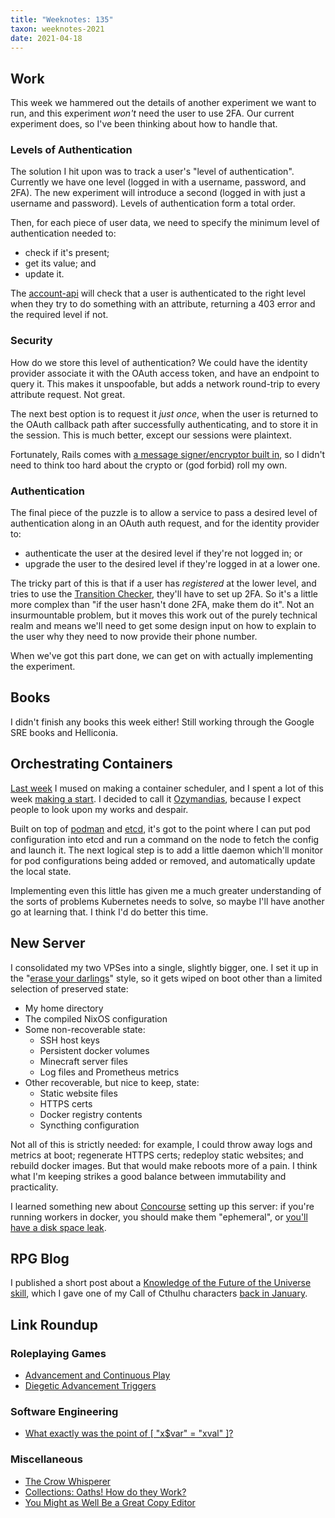 ```yaml
---
title: "Weeknotes: 135"
taxon: weeknotes-2021
date: 2021-04-18
---
```


## Work

This week we hammered out the details of another experiment we want to
run, and this experiment *won't* need the user to use 2FA.  Our
current experiment does, so I've been thinking about how to handle
that.

### Levels of Authentication

The solution I hit upon was to track a user's "level of
authentication".  Currently we have one level (logged in with a
username, password, and 2FA).  The new experiment will introduce a
second (logged in with just a username and password).  Levels of
authentication form a total order.

Then, for each piece of user data, we need to specify the minimum
level of authentication needed to:

- check if it's present;
- get its value; and
- update it.

The [account-api][] will check that a user is authenticated to the
right level when they try to do something with an attribute, returning
a 403 error and the required level if not.

[account-api]: https://github.com/alphagov/account-api

### Security

How do we store this level of authentication?  We could have the
identity provider associate it with the OAuth access token, and have
an endpoint to query it.  This makes it unspoofable, but adds a
network round-trip to every attribute request.  Not great.

The next best option is to request it *just once*, when the user is
returned to the OAuth callback path after successfully authenticating,
and to store it in the session.  This is much better, except our
sessions were plaintext.

Fortunately, Rails comes with [a message signer/encryptor built in][],
so I didn't need to think too hard about the crypto or (god forbid)
roll my own.

[a message signer/encryptor built in]: https://apidock.com/rails/ActiveSupport/MessageEncryptor

### Authentication

The final piece of the puzzle is to allow a service to pass a desired
level of authentication along in an OAuth auth request, and for the
identity provider to:

- authenticate the user at the desired level if they're not logged in;
  or
- upgrade the user to the desired level if they're logged in at a
  lower one.

The tricky part of this is that if a user has *registered* at the
lower level, and tries to use the [Transition Checker][], they'll have
to set up 2FA.  So it's a little more complex than "if the user hasn't
done 2FA, make them do it".  Not an insurmountable problem, but it
moves this work out of the purely technical realm and means we'll need
to get some design input on how to explain to the user why they need
to now provide their phone number.

When we've got this part done, we can get on with actually
implementing the experiment.

[Transition Checker]: https://www.gov.uk/transition-check/questions


## Books

I didn't finish any books this week either!  Still working through the
Google SRE books and Helliconia.


## Orchestrating Containers

[Last week][] I mused on making a container scheduler, and I spent a
lot of this week [making a start][].  I decided to call it
[Ozymandias][], because I expect people to look upon my works and
despair.

Built on top of [podman][] and [etcd][], it's got to the point where I
can put pod configuration into etcd and run a command on the node to
fetch the config and launch it.  The next logical step is to add a
little daemon which'll monitor for pod configurations being added or
removed, and automatically update the local state.

Implementing even this little has given me a much greater
understanding of the sorts of problems Kubernetes needs to solve, so
maybe I'll have another go at learning that.  I think I'd do better
this time.

[Last week]: weeknotes-134.html
[making a start]: https://github.com/barrucadu/ozymandias
[Ozymandias]: https://en.wikipedia.org/wiki/Ozymandias
[podman]: https://podman.io/
[etcd]: https://etcd.io/


## New Server

I consolidated my two VPSes into a single, slightly bigger, one.  I
set it up in the "[erase your darlings][]" style, so it gets wiped on
boot other than a limited selection of preserved state:

- My home directory
- The compiled NixOS configuration
- Some non-recoverable state:
  - SSH host keys
  - Persistent docker volumes
  - Minecraft server files
  - Log files and Prometheus metrics
- Other recoverable, but nice to keep, state:
  - Static website files
  - HTTPS certs
  - Docker registry contents
  - Syncthing configuration

Not all of this is strictly needed: for example, I could throw away
logs and metrics at boot; regenerate HTTPS certs; redeploy static
websites; and rebuild docker images.  But that would make reboots more
of a pain.  I think what I'm keeping strikes a good balance between
immutability and practicality.

I learned something new about [Concourse][] setting up this server: if
you're running workers in docker, you should make them "ephemeral", or
[you'll have a disk space leak][].

[erase your darlings]: https://grahamc.com/blog/erase-your-darlings
[Concourse]: https://concourse-ci.org/
[you'll have a disk space leak]: https://github.com/barrucadu/nixfiles/pull/12


## RPG Blog

I published a short post about a [Knowledge of the Future of the
Universe skill][], which I gave one of my Call of Cthulhu characters
[back in January][].

[Knowledge of the Future of the Universe skill]: https://www.lookwhattheshoggothdraggedin.com/post/knowledge-of-the-future-of-the-universe.html
[back in January]: weeknotes-120.html


## Link Roundup

### Roleplaying Games

- [Advancement and Continuous Play](https://dreamingdragonslayer.com/2020/06/12/advancement-and-continuous-play/)
- [Diegetic Advancement Triggers](https://dreamingdragonslayer.com/2020/06/13/diegetic-advancement-triggers/)

### Software Engineering

- [What exactly was the point of [ "x$var" = "xval" ]?](https://www.vidarholen.net/contents/blog/?p=1035)

### Miscellaneous

- [The Crow Whisperer](https://harpers.org/archive/2021/04/the-crow-whisperer-animal-communicators/)
- [Collections: Oaths! How do they Work?](https://acoup.blog/2019/06/28/collections-oaths-how-do-they-work/)
- [You Might as Well Be a Great Copy Editor](https://blog.regehr.org/archives/1471)
